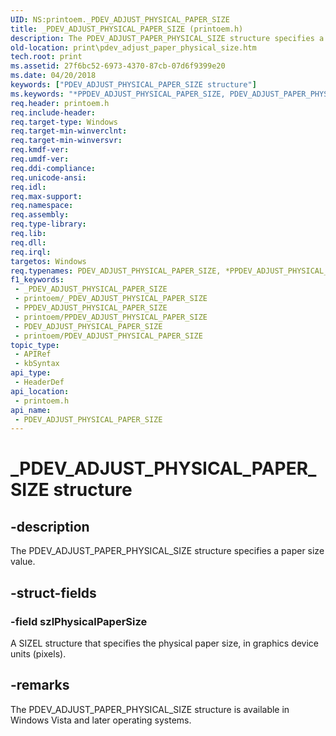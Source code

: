 ```yaml
---
UID: NS:printoem._PDEV_ADJUST_PHYSICAL_PAPER_SIZE
title: _PDEV_ADJUST_PHYSICAL_PAPER_SIZE (printoem.h)
description: The PDEV_ADJUST_PAPER_PHYSICAL_SIZE structure specifies a paper size value.
old-location: print\pdev_adjust_paper_physical_size.htm
tech.root: print
ms.assetid: 27f6bc52-6973-4370-87cb-07d6f9399e20
ms.date: 04/20/2018
keywords: ["PDEV_ADJUST_PHYSICAL_PAPER_SIZE structure"]
ms.keywords: "*PPDEV_ADJUST_PHYSICAL_PAPER_SIZE, PDEV_ADJUST_PAPER_PHYSICAL_SIZE, PDEV_ADJUST_PAPER_PHYSICAL_SIZE structure [Print Devices], PDEV_ADJUST_PHYSICAL_PAPER_SIZE, PDEV_ADJUST_PHYSICAL_PAPER_SIZE structure [Print Devices], PPDEV_ADJUST_PHYSICAL_PAPER_SIZE, PPDEV_ADJUST_PHYSICAL_PAPER_SIZE structure pointer [Print Devices], _PDEV_ADJUST_PHYSICAL_PAPER_SIZE, print.pdev_adjust_paper_physical_size, print_unidrv-pscript_rendering_6d8529f3-bcb3-48f8-a079-f855cd05d334.xml, printoem/PDEV_ADJUST_PHYSICAL_PAPER_SIZE, printoem/PPDEV_ADJUST_PHYSICAL_PAPER_SIZE"
req.header: printoem.h
req.include-header: 
req.target-type: Windows
req.target-min-winverclnt: 
req.target-min-winversvr: 
req.kmdf-ver: 
req.umdf-ver: 
req.ddi-compliance: 
req.unicode-ansi: 
req.idl: 
req.max-support: 
req.namespace: 
req.assembly: 
req.type-library: 
req.lib: 
req.dll: 
req.irql: 
targetos: Windows
req.typenames: PDEV_ADJUST_PHYSICAL_PAPER_SIZE, *PPDEV_ADJUST_PHYSICAL_PAPER_SIZE
f1_keywords:
 - _PDEV_ADJUST_PHYSICAL_PAPER_SIZE
 - printoem/_PDEV_ADJUST_PHYSICAL_PAPER_SIZE
 - PPDEV_ADJUST_PHYSICAL_PAPER_SIZE
 - printoem/PPDEV_ADJUST_PHYSICAL_PAPER_SIZE
 - PDEV_ADJUST_PHYSICAL_PAPER_SIZE
 - printoem/PDEV_ADJUST_PHYSICAL_PAPER_SIZE
topic_type:
 - APIRef
 - kbSyntax
api_type:
 - HeaderDef
api_location:
 - printoem.h
api_name:
 - PDEV_ADJUST_PHYSICAL_PAPER_SIZE
---
```


# _PDEV_ADJUST_PHYSICAL_PAPER_SIZE structure


## -description

The PDEV_ADJUST_PAPER_PHYSICAL_SIZE structure specifies a paper size value.

## -struct-fields

### -field szlPhysicalPaperSize

A SIZEL structure that specifies the physical paper size, in graphics device units (pixels).

## -remarks

The PDEV_ADJUST_PAPER_PHYSICAL_SIZE structure is available in Windows Vista and later operating systems.

